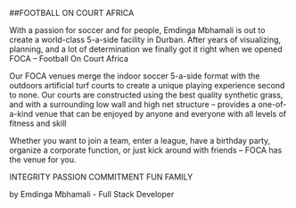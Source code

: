 ##FOOTBALL ON COURT AFRICA

With a passion for soccer and for people, Emdinga Mbhamali is out to create a world-class 5-a-side facility in Durban. After years of visualizing, planning, and a lot of determination we finally got it right when we opened FOCA – Football On Court Africa

Our FOCA venues merge the indoor soccer 5-a-side format with the outdoors artificial turf courts to create a unique playing experience second to none. Our courts are constructed using the best quality synthetic grass, and with a surrounding low wall and high net structure – provides a one-of-a-kind venue that can be enjoyed by anyone and everyone with all levels of fitness and skill

Whether you want to join a team, enter a league, have a birthday party, organize a corporate function, or just kick around with friends – FOCA has the venue for you.

INTEGRITY
PASSION
COMMITMENT
FUN
FAMILY

by Emdinga Mbhamali - Full Stack Developer
